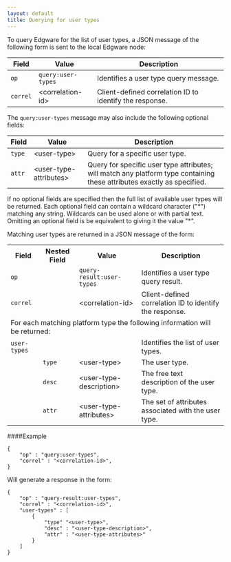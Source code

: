 ```yaml
---
layout: default
title: Querying for user types
---
```


To query Edgware for the list of user types, a JSON message of the following form is sent to the local Edgware node:

| Field    | Value              | Description
| -------- | ------------------ | ------------- 
| `op`     | `query:user-types` | Identifies a user type query message. |
| `correl` | \<correlation-id>  | Client-defined correlation ID to identify the response. |

The `query:user-types` message may also include the following optional fields:
 
| Field    | Value                   | Description |
| -------- | ----------------------- | ----------- |
| `type`   | \<user-type>            | Query for a specific user type. |
| `attr`   | \<user-type-attributes> | Query for specific user type attributes; will match any platform type containing these attributes exactly as specified. |

If no optional fields are specified then the full list of available user types will be returned. Each optional field can contain a wildcard character ("\*") matching any string. Wildcards can be used alone or with partial text. Omitting an optional field is be equivalent to giving it the value "\*".

Matching user types are returned in a JSON message of the form:

<table>
    <tr>
        <th>Field</th>
        <th>Nested Field</th>
        <th>Value</th>
        <th>Description</th>
    </tr>
    <tr>
        <td><code>op</code></td>
        <td></td>
        <td><code>query-result:user-types</code></td>
        <td>Identifies a user type query result.</td>
    </tr>
    <tr>
        <td><code>correl</code></td>
        <td></td>
        <td>&lt;correlation-id&gt;</td>
        <td>Client-defined correlation ID to identify the response.</td>
    </tr>
    <tr>
        <td colspan="4">For each matching platform type the following information will be returned:</td>
    </tr>
    <tr>
        <td><code>user-types</code></td>
        <td></td>
        <td></td>
        <td>Identifies the list of user types.</td>
    </tr>
    <tr>
        <td></td>
        <td><code>type</code></td>
        <td>&lt;user-type&gt;</td>
        <td>The user type.</td>
    </tr>
    <tr>
        <td></td>
        <td><code>desc</code></td>
        <td>&lt;user-type-description&gt;</td>
        <td>The free text description of the user type.</td>
    </tr>
    <tr>
        <td></td>
        <td><code>attr</code></td>
        <td>&lt;user-type-attributes&gt;</td>
        <td>The set of attributes associated with the user type.</td>
    </tr>
</table>

####Example   

	{
		"op" : "query:user-types",
		"correl" : "<correlation-id>",
	}
    
Will generate a response in the form:

	{
		"op" : "query-result:user-types",
		"correl" : "<correlation-id>",
		"user-types" : [
			{
				"type" "<user-type>",
				"desc" : "<user-type-description>",
				"attr" : "<user-type-attributes>"
			}
		]
    }
